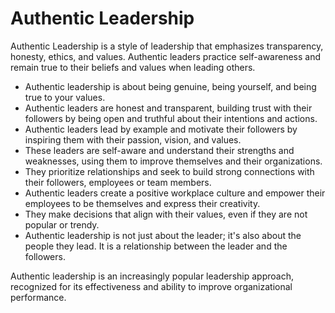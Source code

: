 # Authentic Leadership

Authentic Leadership is a style of leadership that emphasizes transparency, honesty, ethics, and values. Authentic leaders practice self-awareness and remain true to their beliefs and values when leading others.

* Authentic leadership is about being genuine, being yourself, and being true to your values.
* Authentic leaders are honest and transparent, building trust with their followers by being open and truthful about their intentions and actions.
* Authentic leaders lead by example and motivate their followers by inspiring them with their passion, vision, and values.
* These leaders are self-aware and understand their strengths and weaknesses, using them to improve themselves and their organizations.
* They prioritize relationships and seek to build strong connections with their followers, employees or team members.
* Authentic leaders create a positive workplace culture and empower their employees to be themselves and express their creativity.
* They make decisions that align with their values, even if they are not popular or trendy.
* Authentic leadership is not just about the leader; it's also about the people they lead. It is a relationship between the leader and the followers.

Authentic leadership is an increasingly popular leadership approach, recognized for its effectiveness and ability to improve organizational performance.
